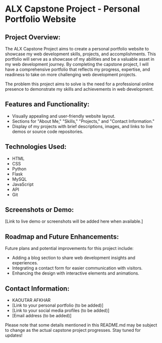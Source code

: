 # ALX Capstone Project - Personal Portfolio Website

## Project Overview:
The ALX Capstone Project aims to create a personal portfolio website to showcase my web development skills, projects, and accomplishments. This portfolio will serve as a showcase of my abilities and be a valuable asset in my web development journey. By completing the capstone project, I will have a comprehensive portfolio that reflects my progress, expertise, and readiness to take on more challenging web development projects.

The problem this project aims to solve is the need for a professional online presence to demonstrate my skills and achievements in web development.

## Features and Functionality:
- Visually appealing and user-friendly website layout.
- Sections for "About Me," "Skills," "Projects," and "Contact Information."
- Display of my projects with brief descriptions, images, and links to live demos or source code repositories.

## Technologies Used:
- HTML
- CSS
- Python
- Flask
- MySQL
- JavaScript
- API
- Git

## Screenshots or Demo:
[Link to live demo or screenshots will be added here when available.]

## Roadmap and Future Enhancements:
Future plans and potential improvements for this project include:
- Adding a blog section to share web development insights and experiences.
- Integrating a contact form for easier communication with visitors.
- Enhancing the design with interactive elements and animations.

## Contact Information:
- KAOUTAR AFKHAR
- [Link to your personal portfolio (to be added)]
- [Link to your social media profiles (to be added)]
- [Email address (to be added)]

Please note that some details mentioned in this README.md may be subject to change as the actual capstone project progresses. Stay tuned for updates!